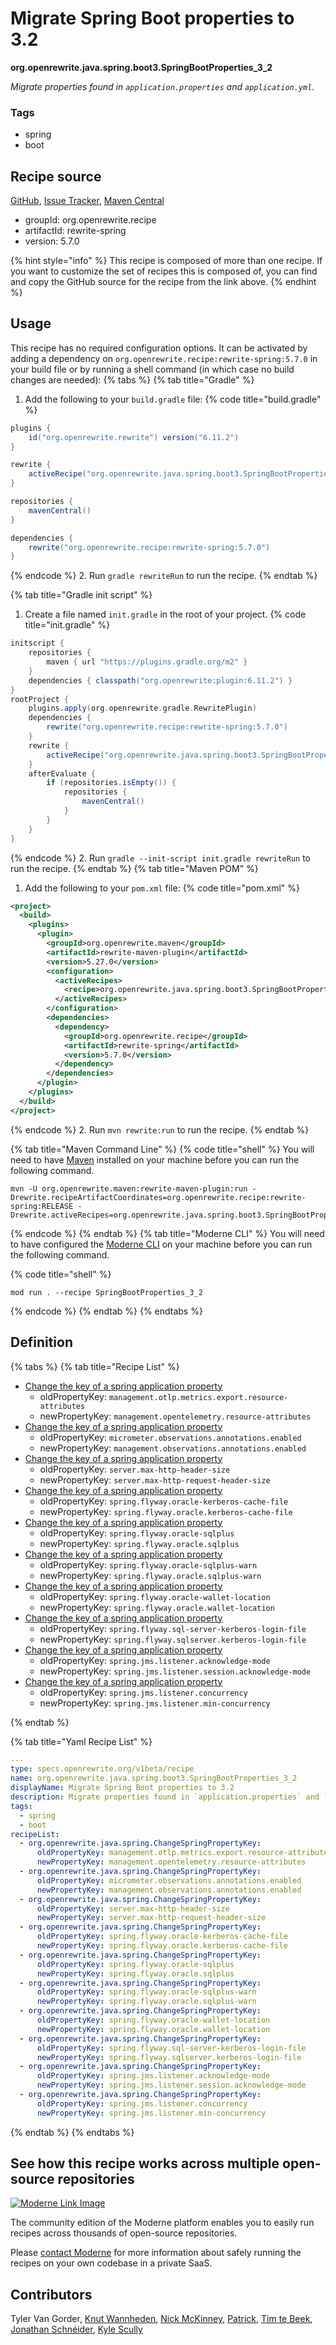 # Migrate Spring Boot properties to 3.2

**org.openrewrite.java.spring.boot3.SpringBootProperties\_3\_2**

_Migrate properties found in `application.properties` and `application.yml`._

### Tags

* spring
* boot

## Recipe source

[GitHub](https://github.com/openrewrite/rewrite-spring/blob/main/src/main/resources/META-INF/rewrite/spring-boot-32-properties.yml), [Issue Tracker](https://github.com/openrewrite/rewrite-spring/issues), [Maven Central](https://central.sonatype.com/artifact/org.openrewrite.recipe/rewrite-spring/5.7.0/jar)

* groupId: org.openrewrite.recipe
* artifactId: rewrite-spring
* version: 5.7.0

{% hint style="info" %}
This recipe is composed of more than one recipe. If you want to customize the set of recipes this is composed of, you can find and copy the GitHub source for the recipe from the link above.
{% endhint %}

## Usage

This recipe has no required configuration options. It can be activated by adding a dependency on `org.openrewrite.recipe:rewrite-spring:5.7.0` in your build file or by running a shell command (in which case no build changes are needed): 
{% tabs %}
{% tab title="Gradle" %}
1. Add the following to your `build.gradle` file:
{% code title="build.gradle" %}
```groovy
plugins {
    id("org.openrewrite.rewrite") version("6.11.2")
}

rewrite {
    activeRecipe("org.openrewrite.java.spring.boot3.SpringBootProperties_3_2")
}

repositories {
    mavenCentral()
}

dependencies {
    rewrite("org.openrewrite.recipe:rewrite-spring:5.7.0")
}
```
{% endcode %}
2. Run `gradle rewriteRun` to run the recipe.
{% endtab %}

{% tab title="Gradle init script" %}
1. Create a file named `init.gradle` in the root of your project.
{% code title="init.gradle" %}
```groovy
initscript {
    repositories {
        maven { url "https://plugins.gradle.org/m2" }
    }
    dependencies { classpath("org.openrewrite:plugin:6.11.2") }
}
rootProject {
    plugins.apply(org.openrewrite.gradle.RewritePlugin)
    dependencies {
        rewrite("org.openrewrite.recipe:rewrite-spring:5.7.0")
    }
    rewrite {
        activeRecipe("org.openrewrite.java.spring.boot3.SpringBootProperties_3_2")
    }
    afterEvaluate {
        if (repositories.isEmpty()) {
            repositories {
                mavenCentral()
            }
        }
    }
}
```
{% endcode %}
2. Run `gradle --init-script init.gradle rewriteRun` to run the recipe.
{% endtab %}
{% tab title="Maven POM" %}
1. Add the following to your `pom.xml` file:
{% code title="pom.xml" %}
```xml
<project>
  <build>
    <plugins>
      <plugin>
        <groupId>org.openrewrite.maven</groupId>
        <artifactId>rewrite-maven-plugin</artifactId>
        <version>5.27.0</version>
        <configuration>
          <activeRecipes>
            <recipe>org.openrewrite.java.spring.boot3.SpringBootProperties_3_2</recipe>
          </activeRecipes>
        </configuration>
        <dependencies>
          <dependency>
            <groupId>org.openrewrite.recipe</groupId>
            <artifactId>rewrite-spring</artifactId>
            <version>5.7.0</version>
          </dependency>
        </dependencies>
      </plugin>
    </plugins>
  </build>
</project>
```
{% endcode %}
2. Run `mvn rewrite:run` to run the recipe.
{% endtab %}

{% tab title="Maven Command Line" %}
{% code title="shell" %}
You will need to have [Maven](https://maven.apache.org/download.cgi) installed on your machine before you can run the following command.

```shell
mvn -U org.openrewrite.maven:rewrite-maven-plugin:run -Drewrite.recipeArtifactCoordinates=org.openrewrite.recipe:rewrite-spring:RELEASE -Drewrite.activeRecipes=org.openrewrite.java.spring.boot3.SpringBootProperties_3_2
```
{% endcode %}
{% endtab %}
{% tab title="Moderne CLI" %}
You will need to have configured the [Moderne CLI](https://docs.moderne.io/moderne-cli/cli-intro) on your machine before you can run the following command.

{% code title="shell" %}
```shell
mod run . --recipe SpringBootProperties_3_2
```
{% endcode %}
{% endtab %}
{% endtabs %}

## Definition

{% tabs %}
{% tab title="Recipe List" %}
* [Change the key of a spring application property](../../../java/spring/changespringpropertykey.md)
  * oldPropertyKey: `management.otlp.metrics.export.resource-attributes`
  * newPropertyKey: `management.opentelemetry.resource-attributes`
* [Change the key of a spring application property](../../../java/spring/changespringpropertykey.md)
  * oldPropertyKey: `micrometer.observations.annotations.enabled`
  * newPropertyKey: `management.observations.annotations.enabled`
* [Change the key of a spring application property](../../../java/spring/changespringpropertykey.md)
  * oldPropertyKey: `server.max-http-header-size`
  * newPropertyKey: `server.max-http-request-header-size`
* [Change the key of a spring application property](../../../java/spring/changespringpropertykey.md)
  * oldPropertyKey: `spring.flyway.oracle-kerberos-cache-file`
  * newPropertyKey: `spring.flyway.oracle.kerberos-cache-file`
* [Change the key of a spring application property](../../../java/spring/changespringpropertykey.md)
  * oldPropertyKey: `spring.flyway.oracle-sqlplus`
  * newPropertyKey: `spring.flyway.oracle.sqlplus`
* [Change the key of a spring application property](../../../java/spring/changespringpropertykey.md)
  * oldPropertyKey: `spring.flyway.oracle-sqlplus-warn`
  * newPropertyKey: `spring.flyway.oracle.sqlplus-warn`
* [Change the key of a spring application property](../../../java/spring/changespringpropertykey.md)
  * oldPropertyKey: `spring.flyway.oracle-wallet-location`
  * newPropertyKey: `spring.flyway.oracle.wallet-location`
* [Change the key of a spring application property](../../../java/spring/changespringpropertykey.md)
  * oldPropertyKey: `spring.flyway.sql-server-kerberos-login-file`
  * newPropertyKey: `spring.flyway.sqlserver.kerberos-login-file`
* [Change the key of a spring application property](../../../java/spring/changespringpropertykey.md)
  * oldPropertyKey: `spring.jms.listener.acknowledge-mode`
  * newPropertyKey: `spring.jms.listener.session.acknowledge-mode`
* [Change the key of a spring application property](../../../java/spring/changespringpropertykey.md)
  * oldPropertyKey: `spring.jms.listener.concurrency`
  * newPropertyKey: `spring.jms.listener.min-concurrency`

{% endtab %}

{% tab title="Yaml Recipe List" %}
```yaml
---
type: specs.openrewrite.org/v1beta/recipe
name: org.openrewrite.java.spring.boot3.SpringBootProperties_3_2
displayName: Migrate Spring Boot properties to 3.2
description: Migrate properties found in `application.properties` and `application.yml`.
tags:
  - spring
  - boot
recipeList:
  - org.openrewrite.java.spring.ChangeSpringPropertyKey:
      oldPropertyKey: management.otlp.metrics.export.resource-attributes
      newPropertyKey: management.opentelemetry.resource-attributes
  - org.openrewrite.java.spring.ChangeSpringPropertyKey:
      oldPropertyKey: micrometer.observations.annotations.enabled
      newPropertyKey: management.observations.annotations.enabled
  - org.openrewrite.java.spring.ChangeSpringPropertyKey:
      oldPropertyKey: server.max-http-header-size
      newPropertyKey: server.max-http-request-header-size
  - org.openrewrite.java.spring.ChangeSpringPropertyKey:
      oldPropertyKey: spring.flyway.oracle-kerberos-cache-file
      newPropertyKey: spring.flyway.oracle.kerberos-cache-file
  - org.openrewrite.java.spring.ChangeSpringPropertyKey:
      oldPropertyKey: spring.flyway.oracle-sqlplus
      newPropertyKey: spring.flyway.oracle.sqlplus
  - org.openrewrite.java.spring.ChangeSpringPropertyKey:
      oldPropertyKey: spring.flyway.oracle-sqlplus-warn
      newPropertyKey: spring.flyway.oracle.sqlplus-warn
  - org.openrewrite.java.spring.ChangeSpringPropertyKey:
      oldPropertyKey: spring.flyway.oracle-wallet-location
      newPropertyKey: spring.flyway.oracle.wallet-location
  - org.openrewrite.java.spring.ChangeSpringPropertyKey:
      oldPropertyKey: spring.flyway.sql-server-kerberos-login-file
      newPropertyKey: spring.flyway.sqlserver.kerberos-login-file
  - org.openrewrite.java.spring.ChangeSpringPropertyKey:
      oldPropertyKey: spring.jms.listener.acknowledge-mode
      newPropertyKey: spring.jms.listener.session.acknowledge-mode
  - org.openrewrite.java.spring.ChangeSpringPropertyKey:
      oldPropertyKey: spring.jms.listener.concurrency
      newPropertyKey: spring.jms.listener.min-concurrency

```
{% endtab %}
{% endtabs %}

## See how this recipe works across multiple open-source repositories

[![Moderne Link Image](/.gitbook/assets/ModerneRecipeButton.png)](https://app.moderne.io/recipes/org.openrewrite.java.spring.boot3.SpringBootProperties_3_2)

The community edition of the Moderne platform enables you to easily run recipes across thousands of open-source repositories.

Please [contact Moderne](https://moderne.io/product) for more information about safely running the recipes on your own codebase in a private SaaS.

## Contributors
Tyler Van Gorder, [Knut Wannheden](mailto:knut@moderne.io), [Nick McKinney](mailto:mckinneynichoals@gmail.com), [Patrick](mailto:patway99@gmail.com), [Tim te Beek](mailto:tim@moderne.io), [Jonathan Schnéider](mailto:jkschneider@gmail.com), [Kyle Scully](mailto:scullykns@gmail.com)
